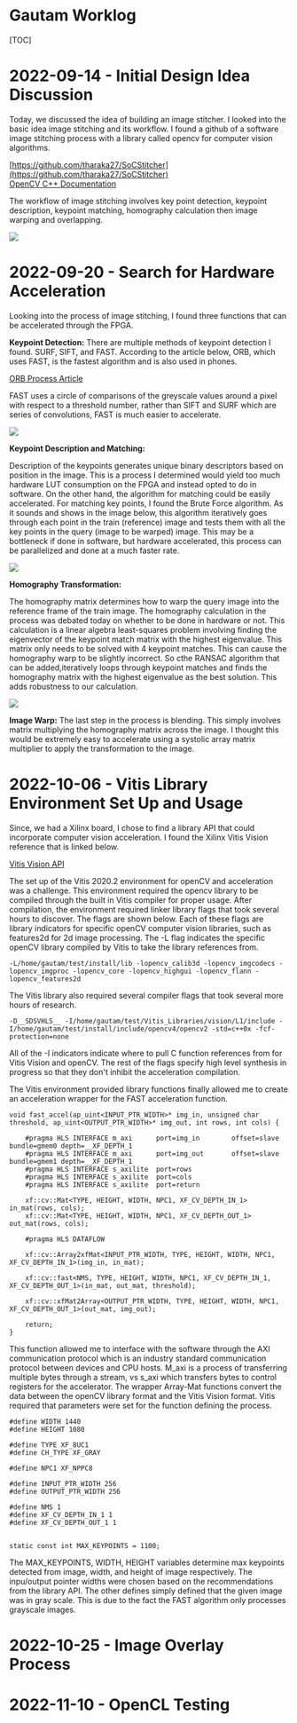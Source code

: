 # Gautam Worklog

[TOC]

# 2022-09-14 - Initial Design Idea Discussion

Today, we discussed the idea of building an image stitcher. I looked into the basic idea image stitching and its workflow. I found a github of a software image stitching process with a library called opencv for computer vision algorithms.

[https://github.com/tharaka27/SoCStitcher](https://github.com/tharaka27/SoCStitcher)  
[OpenCV C++ Documentation](https://www.opencv-srf.com/2017/11/load-and-display-image.html)

The workflow of image stitching involves key point detection, keypoint description, keypoint matching, homography calculation then image warping and overlapping.

![](stitch_process.png)

# 2022-09-20 - Search for Hardware Acceleration

Looking into the process of image stitching, I found three functions that can be accelerated through the FPGA.

**Keypoint Detection:** 
There are multiple methods of keypoint detection I found. SURF, SIFT, and FAST. According to the article below, ORB, which uses FAST, is the fastest algorithm and is also used in phones.

[ORB Process Article](https://medium.com/@deepanshut041/introduction-to-orb-oriented-fast-and-rotated-brief-4220e8ec40cf)  

FAST uses a circle of comparisons of the greyscale values around a pixel with respect to a threshold number, rather than SIFT and SURF which are series of convolutions, FAST is much easier to accelerate.

![](FAST.jpg)

**Keypoint Description and Matching:** 

Description of the keypoints generates unique binary descriptors based on position in the image. This is a process I determined would yield too much hardware LUT consumption on the FPGA and instead opted to do in software. On the other hand, the algorithm for matching could be easily accelerated. For matching key points, I found the Brute Force algorithm. As it sounds and shows in the image below, this algorithm iteratively goes through each point in the train (reference) image and tests them with all the key points in the query (image to be warped) image. This may be a bottleneck if done in software, but hardware accelerated, this process can be parallelized and done at a much faster rate.

![](bruteforce.png)

**Homography Transformation:**

The homography matrix determines how to warp the query image into the reference frame of the train image. The homography calculation in the process was debated today on whether to be done in hardware or not. This calculation is a linear algebra least-squares problem involving finding the eigenvector of the keypoint match matrix with the highest eigenvalue. This matrix only needs to be solved with 4 keypoint matches. This can cause the homography warp to be slightly incorrect. So cthe RANSAC algorithm that can be added,iteratively loops through keypoint matches and finds the homography matrix with the highest eigenvalue as the best solution. This adds robustness to our calculation.

![](homography.png)

**Image Warp:**
The last step in the process is blending. This simply involves matrix multiplying the homography matrix across the image. I thought this would be extremely easy to accelerate using a systolic array matrix multiplier to apply the transformation to the image.
 
# 2022-10-06 - Vitis Library Environment Set Up and Usage

Since, we had a Xilinx board, I chose to find a library API that could incorporate computer vision acceleration. I found the Xilinx Vitis Vision reference that is linked below.

[Vitis Vision API](https://xilinx.github.io/Vitis_Libraries/vision/2022.1/api-reference.html)  

The set up of the Vitis 2020.2 environment for openCV and acceleration was a challenge. This environment required the opencv library to be compiled through the built in Vitis compiler for proper usage. After compilation, the environment required linker library flags that took several hours to discover. The flags are shown below. Each of these flags are library indicators for specific openCV computer vision libraries, such as features2d for 2d image processing. The -L flag indicates the specific openCV library compiled by Vitis to take the library references from.  
```
-L/home/gautam/test/install/lib -lopencv_calib3d -lopencv_imgcodecs -lopencv_imgproc -lopencv_core -lopencv_highgui -lopencv_flann -lopencv_features2d
```

The Vitis library also required several compiler flags that took several more hours of research.
```
-D__SDSVHLS__ -I/home/gautam/test/Vitis_Libraries/vision/L1/include -I/home/gautam/test/install/include/opencv4/opencv2 -std=c++0x -fcf-protection=none
```
All of the -I indicators indicate where to pull C function references from for Vitis Vision and openCV. The rest of the flags specify high level synthesis in progress so that they don't inhibit the acceleration compilation.

The Vitis environment provided library functions finally allowed me to create an acceleration wrapper for the FAST acceleration function.

```
void fast_accel(ap_uint<INPUT_PTR_WIDTH>* img_in, unsigned char threshold, ap_uint<OUTPUT_PTR_WIDTH>* img_out, int rows, int cols) {

    #pragma HLS INTERFACE m_axi      port=img_in        offset=slave  bundle=gmem0 depth=__XF_DEPTH_1
    #pragma HLS INTERFACE m_axi      port=img_out       offset=slave  bundle=gmem1 depth=__XF_DEPTH_1
    #pragma HLS INTERFACE s_axilite  port=rows 			          
	#pragma HLS INTERFACE s_axilite  port=cols			  
    #pragma HLS INTERFACE s_axilite  port=return

    xf::cv::Mat<TYPE, HEIGHT, WIDTH, NPC1, XF_CV_DEPTH_IN_1> in_mat(rows, cols);
    xf::cv::Mat<TYPE, HEIGHT, WIDTH, NPC1, XF_CV_DEPTH_OUT_1> out_mat(rows, cols);

    #pragma HLS DATAFLOW

    xf::cv::Array2xfMat<INPUT_PTR_WIDTH, TYPE, HEIGHT, WIDTH, NPC1, XF_CV_DEPTH_IN_1>(img_in, in_mat);

    xf::cv::fast<NMS, TYPE, HEIGHT, WIDTH, NPC1, XF_CV_DEPTH_IN_1, XF_CV_DEPTH_OUT_1>(in_mat, out_mat, threshold);

    xf::cv::xfMat2Array<OUTPUT_PTR_WIDTH, TYPE, HEIGHT, WIDTH, NPC1, XF_CV_DEPTH_OUT_1>(out_mat, img_out);

    return;
}
```

This function allowed me to interface with the software through the AXI communication protocol which is an industry standard communication protocol between devices and CPU hosts. M_axi is a process of transferring multiple bytes through a stream, vs s_axi which transfers bytes to control registers for the accelerator. The wrapper Array-Mat functions convert the data between the openCV library format and the Vitis Vision format. Vitis required that parameters were set for the function defining the process.

```
#define WIDTH 1440
#define HEIGHT 1080

#define TYPE XF_8UC1
#define CH_TYPE XF_GRAY

#define NPC1 XF_NPPC8

#define INPUT_PTR_WIDTH 256
#define OUTPUT_PTR_WIDTH 256

#define NMS 1
#define XF_CV_DEPTH_IN_1 1
#define XF_CV_DEPTH_OUT_1 1


static const int MAX_KEYPOINTS = 1100;
```

The MAX_KEYPOINTS, WIDTH, HEIGHT variables determine max keypoints detected from image, width, and height of image respectively. The inpu/output pointer widths were chosen based on the recommendations from the library API. The other defines simply defined that the given image was in gray scale. This is due to the fact the FAST algorithm only processes grayscale images. 

# 2022-10-25 - Image Overlay Process

# 2022-11-10 - OpenCL Testing

